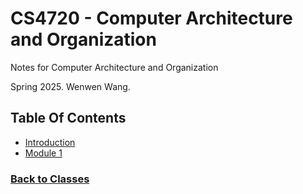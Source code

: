 # CS4720 - Computer Architecture and Organization
Notes for Computer Architecture and Organization

Spring 2025. Wenwen Wang.

## Table Of Contents
 - [Introduction](https://coryborek.github.io/classes/cs4720/intro/)
 - [Module 1](https://coryborek.github.io/classes/cs4720/module1/)


### [Back to Classes](https://coryborek.github.io/classes/)